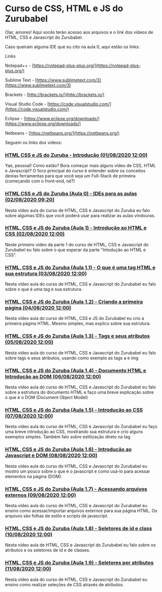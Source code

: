 # Curso de CSS, HTML e JS do Zurubabel

Olar, amores! Aqui vocês terão acesso aos arquivos e o link dos vídeos de HTML, CSS e Javascript do Zurubabel.

Caso queiram alguma IDE que eu cito na aula 0, aqui estão os links:

Links

Notepad++ - [https://notepad-plus-plus.org/](https://notepad-plus-plus.org/)

Sublime Text - [https://www.sublimetext.com/3](https://www.sublimetext.com/3)

Brackets - [http://brackets.io/](http://brackets.io/)

Visual Studio Code - [https://code.visualstudio.com/](https://code.visualstudio.com/)

Eclipse - [https://www.eclipse.org/downloads/](https://www.eclipse.org/downloads/)

Netbeans - [https://netbeans.org/](https://netbeans.org/)

Seguem os links dos vídeos:

### [HTML CSS e JS do Zuruba - Introdução (01/08/2020 12:00)](https://youtu.be/B13UL2WxIvo)

Yae, pessoal! Como estão? Bora começar mais alguns vídeo de CSS, HTML e Javascript? O foco principal do curso é entender sobre os conceitos destas ferramentas para que você seja um Full-Stack de primeira (começando com o front-end, né?)

### [HTML CSS e JS do Zuruba (Aula 0) - IDEs para as aulas (02/08/2020 09:20)](https://youtu.be/ev-INl7EAko)

Nesta vídeo aula do curso de HTML, CSS e Javascript do Zuruba eu falo sobre algumas IDEs que você poderá usar para realizar as aulas vindouras.

### [HTML, CSS e JS do Zuruba (Aula 1) - Introdução ao HTML e CSS (02/08/2020 12:00)](https://youtu.be/g-dOBh4PgV0)

Neste primeiro vídeo da parte 1 do curso de HTML, CSS e Javascript do Zurubabel eu falo sobre o que esperar da parte "Intodução ao HTML e CSS".

### [HTML, CSS e JS do Zuruba (Aula 1.1) - O que é uma tag HTML e sua estrutura (03/08/2020 12:00)](https://youtu.be/hY9deSxftdQ)

Nesta vídeo aula do curso de HTML, CSS e Javascript do Zurubabel eu falo sobre o que é uma tag e sua estrutura.

### [HTML, CSS e JS do Zuruba (Aula 1.2) - Criando a primeira página (04/08/2020 12:00)](https://youtu.be/rIHU9a2trE0)

Nesta vídeo aula do curso de HTML, CSS e JS do Zurubabel eu crio a primeira página HTML. Mesmo simples, mas explico sobre sua estrutura.

### [HTML, CSS e JS do Zuruba (Aula 1.3) - Tags e seus atributos (05/08/2020 12:00)](https://youtu.be/4Rpy-Pd122M)

Nesta vídeo aula do curso de HTML, CSS e Javascript do Zurubabel eu falo sobre tags e seus atributos, usando como exemplo as tags a e img

### [HTML, CSS e JS do Zuruba (Aula 1.4) - Documento HTML e Introdução ao DOM (06/08/2020 12:00)](https://youtu.be/fEXtJvbzCMI)

Nesta vídeo aula do curso de HTML, CSS e Javascript do Zurubabel eu falo sobre a estrutura do documento HTML e faço uma breve explicação sobre o que é o DOM (Document Object Model)

### [HTML, CSS e JS do Zuruba (Aula 1.5) - Introdução ao CSS (07/08/2020 12:00)](https://youtu.be/UZVE_zU38fY)

Nesta vídeo aula do curso de HTML, CSS e Javascript do Zurubabel eu faço uma breve introdução ao CSS, mostrando sua estrutura e crio alguns exemplos simples. Também falo sobre estilização direto na tag

### [HTML, CSS e JS do Zuruba (Aula 1.6) - Introdução ao Javascript e DOM (08/08/2020 12:00)](https://youtu.be/3chkgpNtRBY)

Nesta vídeo aula do curso de HTML, CSS e Javascript do Zurubabel eu mostro um pouco sobre o que é o javascript e como usá-lo para acessar elementos na página (DOM).

### [HTML, CSS e JS do Zuruba (Aula 1.7) - Acessando arquivos externos (09/08/2020 12:00)](https://youtu.be/Va_bV1cXFYw)

Nesta vídeo aula do curso de HTML, CSS e Javascript do Zurubabel eu ensino como acessar/importar arquivos externos para sua página HTML. Os arquivos são folhas de estilo e scripts de javascript.

### [HTML, CSS e JS do Zuruba (Aula 1.8) - Seletores de id e class (10/08/2020 12:00)](https://youtu.be/QWL5xxQg97A)

Nesta vídeo aula de HTML, CSS e Javascript do Zurubabel eu falo sobre os atributos e os seletores de id e de classes.

### [HTML, CSS e JS do Zuruba (Aula 1.9) - Seletores por atributos (11/08/2020 12:00)](https://youtu.be/GW_I6QAaSLc)

Nesta vídeo aula do curso de HTML, CSS e Javascript do Zurubabel eu ensino como realizar seleções de CSS através de atributos.


